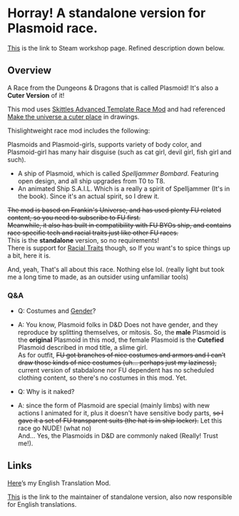# Horray! A standalone version for Plasmoid race.

[This](https://steamcommunity.com/sharedfiles/filedetails/?id=3127674279 "Plasmoid Workshop item") is the link to Steam workshop page. Refined description down below.

## Overview

A Race from the Dungeons & Dragons that is called Plasmoid! It's also a **Cuter Version** of it!

This mod uses [Skittles Advanced Template Race Mod](https://steamcommunity.com/sharedfiles/filedetails/?id=1206462931) and had referenced [Make the universe a cuter place](https://steamcommunity.com/sharedfiles/filedetails/?id=761242493) in drawings.

Thislightweight race mod includes the following:

Plasmoids and Plasmoid-girls, supports variety of body color, and Plasmoid-girl has many hair disguise (such as cat girl, devil girl, fish girl and such).

- A ship of Plasmoid, which is called *Spelljammer Bombard*. Featuring open
   design, and all ship upgrades from T0 to T8.
- An animated Ship S.A.I.L. Which is a really a spirit of Spelljammer (It's in the book). Since it's an actual spirit, so I drew it.

~~The mod is based on Frankin's Universe, and has used plenty FU related content, so you need to subscribe to FU first.~~<br>
~~Meanwhile, it also has built in compatibility with FU BYOs ship, and contains race specific tech and racial traits just like other FU races.~~<br>
This is the **standalone** version, so no requirements!<br>
There is support for [Racial Traits](https://steamcommunity.com/sharedfiles/filedetails/?id=2622273194) though, so If you want's to spice things up a bit, here it is.

And, yeah, That's all about this race. Nothing else lol. (really light but took me a long time to made, as an outsider using unfamiliar tools)

[No you DON'T. You only took 2 days, that is NOT a lot.]: #

### Q&A

- Q: Costumes and <ins>Gender</ins>?<br>
- A: You know, Plasmoid folks in D&D Does not have gender, and they reproduce by splitting themselves, or mitosis. So, the **male** Plasmoid is the **original** Plasmoid in this mod, the female Plasmoid is the **Cutefied** Plasmoid described in mod title, a slime girl.<br>
As for outfit, ~~FU got branches of nice costumes and armors and I can’t draw those kinds of nice costumes (uh... perhaps just my laziness),~~ current version of stabdalone nor FU dependent has no scheduled clothing content, so there's no costumes in this mod. Yet.

- Q: Why is it naked?<br>
- A: since the form of Plasmoid are special (mainly limbs) with new actions I animated for it, plus it doesn't have sensitive body parts, ~~so I gave it a set of FU transparent suits (the hat is in ship locker).~~ Let this race go NUDE! (what no)<br>
And... Yes, the Plasmoids in D&D are commonly naked (Really! Trust me!).

## Links

[Here](https://steamcommunity.com/sharedfiles/filedetails/?id=3128247342)’s my English Translation Mod.

[This](https://steamcommunity.com/id/SGK2401/) is the link to the maintainer of standalone version, also now responsible for English translations.